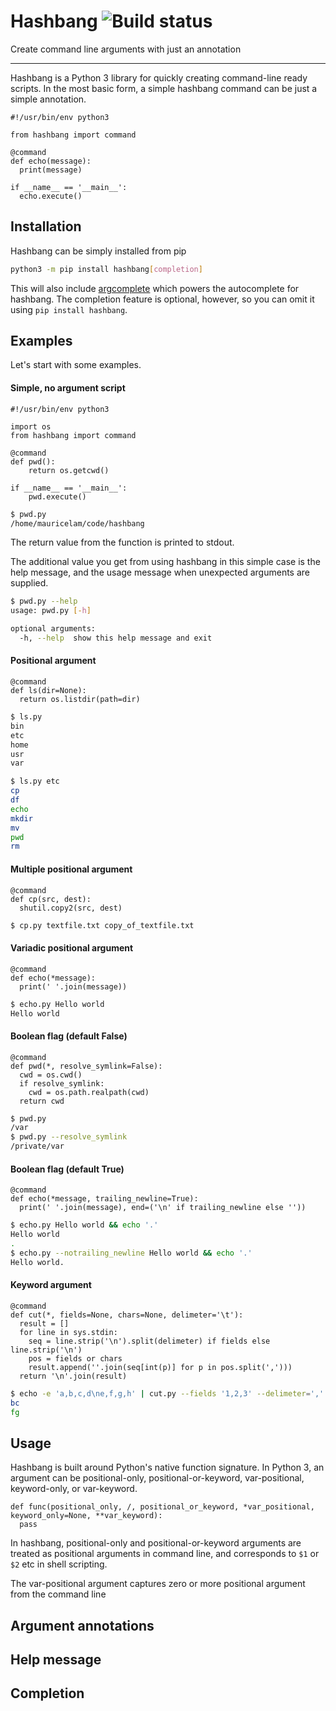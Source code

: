 # Hashbang ![Build status](https://travis-ci.com/mauricelam/hashbang.svg?branch=master)
Create command line arguments with just an annotation


-----

Hashbang is a Python 3 library for quickly creating command-line ready scripts. In the most basic form, a simple hashbang command can be just a simple annotation.

```python3
#!/usr/bin/env python3

from hashbang import command

@command
def echo(message):
  print(message)
  
if __name__ == '__main__':
  echo.execute()
```

Installation
------------

Hashbang can be simply installed from pip

```sh
python3 -m pip install hashbang[completion]
```

This will also include [argcomplete](https://github.com/kislyuk/argcomplete) which powers the autocomplete for hashbang. The completion feature is optional, however, so you can omit it using `pip install hashbang`.

Examples
--------

Let's start with some examples.

#### Simple, no argument script
```python3
#!/usr/bin/env python3

import os
from hashbang import command

@command
def pwd():
    return os.getcwd()

if __name__ == '__main__':
    pwd.execute()
```

```sh
$ pwd.py
/home/mauricelam/code/hashbang
```

The return value from the function is printed to stdout.

The additional value you get from using hashbang in this simple case is the help message, and the usage message when unexpected arguments are supplied.

```sh
$ pwd.py --help
usage: pwd.py [-h]

optional arguments:
  -h, --help  show this help message and exit
```

#### Positional argument

```python3
@command
def ls(dir=None):
  return os.listdir(path=dir)
```

```sh
$ ls.py
bin
etc
home
usr
var
```

```sh
$ ls.py etc
cp
df
echo
mkdir
mv
pwd
rm
```

#### Multiple positional argument

```python3
@command
def cp(src, dest):
  shutil.copy2(src, dest)
```

```sh
$ cp.py textfile.txt copy_of_textfile.txt
```

#### Variadic positional argument

```python3
@command
def echo(*message):
  print(' '.join(message))
```

```sh
$ echo.py Hello world
Hello world
```

#### Boolean flag (default False)

```python3
@command
def pwd(*, resolve_symlink=False):
  cwd = os.cwd()
  if resolve_symlink:
    cwd = os.path.realpath(cwd)
  return cwd
```

```sh
$ pwd.py
/var
$ pwd.py --resolve_symlink
/private/var
```

#### Boolean flag (default True)

```python3
@command
def echo(*message, trailing_newline=True):
  print(' '.join(message), end=('\n' if trailing_newline else ''))
```

```sh
$ echo.py Hello world && echo '.'
Hello world
.
$ echo.py --notrailing_newline Hello world && echo '.'
Hello world.
```

#### Keyword argument

```python3
@command
def cut(*, fields=None, chars=None, delimeter='\t'):
  result = []
  for line in sys.stdin:
    seq = line.strip('\n').split(delimeter) if fields else line.strip('\n')
    pos = fields or chars
    result.append(''.join(seq[int(p)] for p in pos.split(',')))
  return '\n'.join(result)
```

```sh
$ echo -e 'a,b,c,d\ne,f,g,h' | cut.py --fields '1,2,3' --delimeter=','
bc
fg
```

Usage
-----

Hashbang is built around Python's native function signature. In Python 3, an argument can be positional-only, positional-or-keyword, var-positional, keyword-only, or var-keyword.

```python3
def func(positional_only, /, positional_or_keyword, *var_positional, keyword_only=None, **var_keyword):
  pass
```

In hashbang, positional-only and positional-or-keyword arguments are treated as positional arguments in command line, and corresponds to `$1` or `$2` etc in shell scripting.

The var-positional argument captures zero or more positional argument from the command line

Argument annotations
--------------------

Help message
------------

Completion
----------
